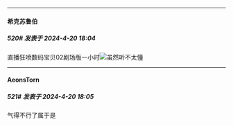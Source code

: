 ﻿
*****

####  希克苏鲁伯  
##### 520#       发表于 2024-4-20 18:04

直播狂喷数码宝贝02剧场版一小时<img src="https://static.saraba1st.com/image/smiley/face2017/066.png" referrerpolicy="no-referrer">虽然听不太懂


*****

####  AeonsTorn  
##### 521#       发表于 2024-4-20 18:05

气得不行了属于是

